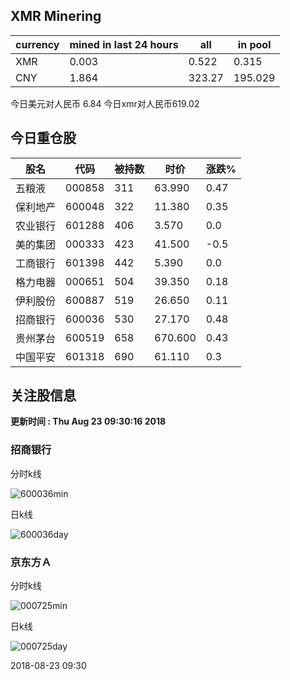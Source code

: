 ## XMR Minering

|currency|mined in last 24 hours|all|in pool|
|---|---|---|---|
|XMR|0.003|0.522|0.315|
|CNY|1.864|323.27|195.029|

今日美元对人民币 6.84	今日xmr对人民币619.02


## 今日重仓股 

|股名|代码|被持数|时价|涨跌%|
|---|---|---|---|---|
|五粮液|000858|311|63.990|0.47|
|保利地产|600048|322|11.380|0.35|
|农业银行|601288|406|3.570|0.0|
|美的集团|000333|423|41.500|-0.5|
|工商银行|601398|442|5.390|0.0|
|格力电器|000651|504|39.350|0.18|
|伊利股份|600887|519|26.650|0.11|
|招商银行|600036|530|27.170|0.48|
|贵州茅台|600519|658|670.600|0.43|
|中国平安|601318|690|61.110|0.3|

## 关注股信息
**更新时间 : Thu Aug 23 09:30:16 2018**
### 招商银行 
分时k线

![600036min](http://image.sinajs.cn/newchart/min/n/sh600036.gif)

日k线

![600036day](http://image.sinajs.cn/newchart/daily/n/sh600036.gif)

### 京东方Ａ 
分时k线

![000725min](http://image.sinajs.cn/newchart/min/n/sz000725.gif)

日k线

![000725day](http://image.sinajs.cn/newchart/daily/n/sz000725.gif)

2018-08-23 09:30
